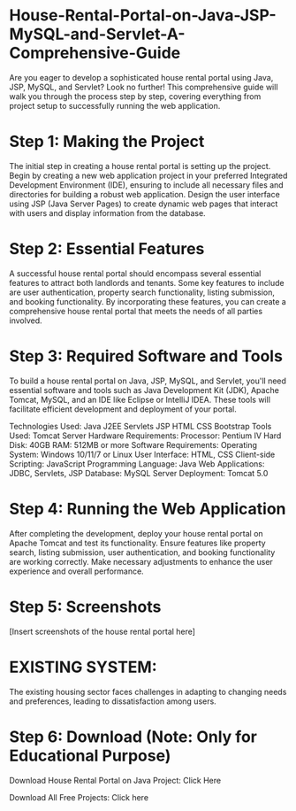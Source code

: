 # House-Rental-Portal-on-Java-JSP-MySQL-and-Servlet-A-Comprehensive-Guide
Are you eager to develop a sophisticated house rental portal using Java, JSP, MySQL, and Servlet? Look no further! This comprehensive guide will walk you through the process step by step, covering everything from project setup to successfully running the web application.
# Step 1: Making the Project
The initial step in creating a house rental portal is setting up the project. Begin by creating a new web application project in your preferred Integrated Development Environment (IDE), ensuring to include all necessary files and directories for building a robust web application. Design the user interface using JSP (Java Server Pages) to create dynamic web pages that interact with users and display information from the database.

# Step 2: Essential Features
A successful house rental portal should encompass several essential features to attract both landlords and tenants. Some key features to include are user authentication, property search functionality, listing submission, and booking functionality. By incorporating these features, you can create a comprehensive house rental portal that meets the needs of all parties involved.

# Step 3: Required Software and Tools
To build a house rental portal on Java, JSP, MySQL, and Servlet, you'll need essential software and tools such as Java Development Kit (JDK), Apache Tomcat, MySQL, and an IDE like Eclipse or IntelliJ IDEA. These tools will facilitate efficient development and deployment of your portal.

Technologies Used:
Java
J2EE
Servlets
JSP
HTML
CSS
Bootstrap
Tools Used:
Tomcat Server
Hardware Requirements:
Processor: Pentium IV
Hard Disk: 40GB
RAM: 512MB or more
Software Requirements:
Operating System: Windows 10/11/7 or Linux
User Interface: HTML, CSS
Client-side Scripting: JavaScript
Programming Language: Java
Web Applications: JDBC, Servlets, JSP
Database: MySQL
Server Deployment: Tomcat 5.0
# Step 4: Running the Web Application
After completing the development, deploy your house rental portal on Apache Tomcat and test its functionality. Ensure features like property search, listing submission, user authentication, and booking functionality are working correctly. Make necessary adjustments to enhance the user experience and overall performance.

# Step 5: Screenshots
[Insert screenshots of the house rental portal here]

# EXISTING SYSTEM:
The existing housing sector faces challenges in adapting to changing needs and preferences, leading to dissatisfaction among users.

# Step 6: Download (Note: Only for Educational Purpose)
Download House Rental Portal on Java Project: Click Here

Download All Free Projects: Click here

